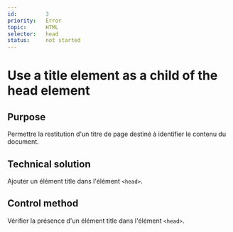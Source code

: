 ```yaml
---
id:         3
priority:   Error
topic:      HTML
selector:   head
status:     not started
---
```


# Use a title element as a child of the head element

## Purpose

Permettre la restitution d'un titre de page destiné à identifier le contenu du document.

## Technical solution

Ajouter un élément title dans l'élément `<head>`.

## Control method

Vérifier la présence d'un élément title dans l'élément `<head>`.

